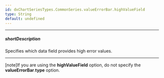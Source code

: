 ```yaml
---
id: dxChartSeriesTypes.CommonSeries.valueErrorBar.highValueField
type: String
default: undefined
---
```

---
##### shortDescription
Specifies which data field provides high error values.

---
[note]If you are using the **highValueField** option, do not specify the **valueErrorBar**.**type** option.